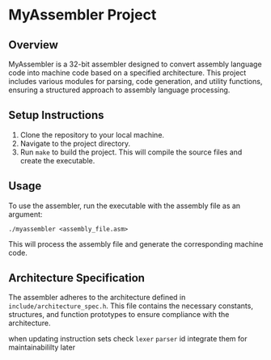 # MyAssembler Project

## Overview
MyAssembler is a 32-bit assembler designed to convert assembly language code into machine code based on a specified architecture. This project includes various modules for parsing, code generation, and utility functions, ensuring a structured approach to assembly language processing.

## Setup Instructions
1. Clone the repository to your local machine.
2. Navigate to the project directory.
3. Run `make` to build the project. This will compile the source files and create the executable.

## Usage
To use the assembler, run the executable with the assembly file as an argument:
```
./myassembler <assembly_file.asm>
```
This will process the assembly file and generate the corresponding machine code.

## Architecture Specification
The assembler adheres to the architecture defined in `include/architecture_spec.h`. This file contains the necessary constants, structures, and function prototypes to ensure compliance with the architecture.


when updating instruction sets
check `lexer` `parser`
id integrate them for maintainabililty later